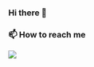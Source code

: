 ### Hi there 👋

<!--
**jiae-kim/jiae-kim** is a ✨ _special_ ✨ repository because its `README.md` (this file) appears on your GitHub profile.

Here are some ideas to get you started:

- 🔭 I’m currently working on ...
- 🌱 I’m currently learning ...
- 👯 I’m looking to collaborate on ...
- 🤔 I’m looking for help with ...
- 💬 Ask me about ...
- 😄 Pronouns: ...
- ⚡ Fun fact: I was a swimmer 🐳🏊
-->
<h3>📫 How to reach me</h3>
<p><img src="https://img.shields.io/badge/Email-jiae9522@gmail.com-brightgreen"/></p>
